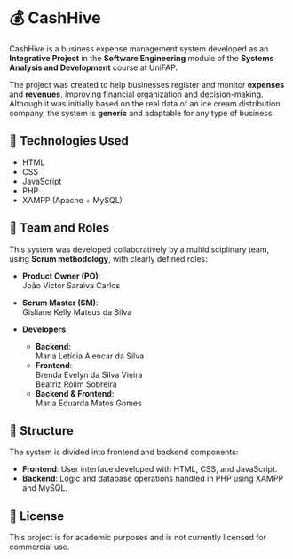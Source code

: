 # 💰 CashHive

CashHive is a business expense management system developed as an **Integrative Project** in the **Software Engineering** module of the **Systems Analysis and Development** course at UniFAP. 

The project was created to help businesses register and monitor **expenses** and **revenues**, improving financial organization and decision-making. Although it was initially based on the real data of an ice cream distribution company, the system is **generic** and adaptable for any type of business.

## 🚀 Technologies Used

- HTML  
- CSS  
- JavaScript  
- PHP  
- XAMPP (Apache + MySQL)

## 👥 Team and Roles

This system was developed collaboratively by a multidisciplinary team, using **Scrum methodology**, with clearly defined roles:

- **Product Owner (PO)**:  
  João Victor Saraiva Carlos

- **Scrum Master (SM)**:  
  Gisliane Kelly Mateus da Silva

- **Developers**:  
  - **Backend**:  
    Maria Letícia Alencar da Silva  
  - **Frontend**:  
    Brenda Evelyn da Silva Vieira  
    Beatriz Rolim Sobreira  
  - **Backend & Frontend**:  
    Maria Eduarda Matos Gomes

## 📁 Structure

The system is divided into frontend and backend components:

- **Frontend**: User interface developed with HTML, CSS, and JavaScript.  
- **Backend**: Logic and database operations handled in PHP using XAMPP and MySQL.

## 📝 License

This project is for academic purposes and is not currently licensed for commercial use.

